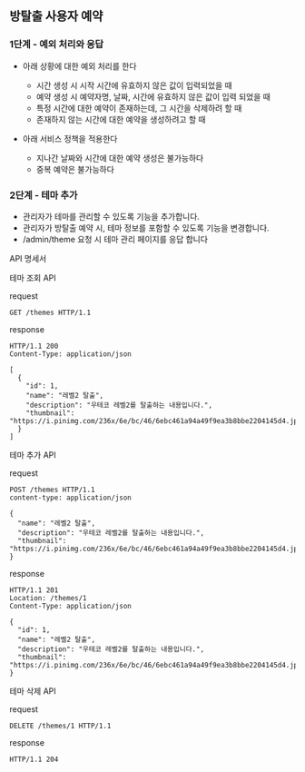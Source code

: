 ## 방탈출 사용자 예약

### 1단계 - 예외 처리와 응답

- 아래 상황에 대한 예외 처리를 한다
    - 시간 생성 시 시작 시간에 유효하지 않은 값이 입력되었을 때
    - 예약 생성 시 예약자명, 날짜, 시간에 유효하지 않은 값이 입력 되었을 때
    - 특정 시간에 대한 예약이 존재하는데, 그 시간을 삭제하려 할 때
    - 존재하지 않는 시간에 대한 예약을 생성하려고 할 때

- 아래 서비스 정책을 적용한다
    - 지나간 날짜와 시간에 대한 예약 생성은 불가능하다
    - 중복 예약은 불가능하다

### 2단계 - 테마 추가

- 관리자가 테마를 관리할 수 있도록 기능을 추가합니다.
- 관리자가 방탈출 예약 시, 테마 정보를 포함할 수 있도록 기능을 변경합니다.
- /admin/theme 요청 시 테마 관리 페이지를 응답 합니다

API 명세서

테마 조회 API

request
```
GET /themes HTTP/1.1
```

response
```
HTTP/1.1 200
Content-Type: application/json

[
  {
    "id": 1,
    "name": "레벨2 탈출",
    "description": "우테코 레벨2를 탈출하는 내용입니다.",
    "thumbnail": "https://i.pinimg.com/236x/6e/bc/46/6ebc461a94a49f9ea3b8bbe2204145d4.jpg"
  }
]
```

테마 추가 API

request
```
POST /themes HTTP/1.1
content-type: application/json

{
  "name": "레벨2 탈출",
  "description": "우테코 레벨2를 탈출하는 내용입니다.",
  "thumbnail": "https://i.pinimg.com/236x/6e/bc/46/6ebc461a94a49f9ea3b8bbe2204145d4.jpg"
}
```

response
```
HTTP/1.1 201
Location: /themes/1
Content-Type: application/json

{
  "id": 1,
  "name": "레벨2 탈출",
  "description": "우테코 레벨2를 탈출하는 내용입니다.",
  "thumbnail": "https://i.pinimg.com/236x/6e/bc/46/6ebc461a94a49f9ea3b8bbe2204145d4.jpg"
}
```

테마 삭제 API

request
```
DELETE /themes/1 HTTP/1.1
```
response
```
HTTP/1.1 204
```
